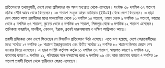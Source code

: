 প্রতিবেদনের তথ্যানুযায়ী, দেশে ফেরা শ্রমিকদের বড় অংশ মধ্যপ্রাচ্য থেকে এসেছেন। সর্বোচ্চ ৩৮ দশমিক ৩৭ শতাংশ শ্রমিক সৌদি আরব থেকে ফিরেছেন। ১৪ শতাংশ সংযুক্ত আরব আমিরাত (ইউএই) থেকে দেশে ফিরেছেন। এ ছাড়া দেশ ফেরত আসা প্রবাসীদের মধ্যে মালয়েশিয়া থেকে ১৩ দশমিক ১৫ শতাংশ, ওমান থেকে ৯ দশমিক ২০ শতাংশ, কাতার থেকে ৫ দশমিক ৬৭ শতাংশ, কুয়েত থেকে ৪ দশমিক ৩৭ শতাংশ, সিঙ্গাপুর থেকে ৩ দশমিক ১২ শতাংশ এসেছেন। তালিকায় বাহরাইন, মালদ্বীপ, লেবানন, ইরাক, ব্রুনেই দারুসসালাম ও দক্ষিণ আফ্রিকাও আছে।

প্রবাসী শ্রমিকেরা কেন দেশে ফিরেছেন সে বিষয়টিও প্রতিবেদনে উঠে এসেছে। এতে বলা হয়েছে, দেশে ফেরতবাসীদের মধ্যে সর্বোচ্চ ১৭ দশমিক ২৮ শতাংশ ইচ্ছাকৃতভাবে এবং দ্বিতীয় সর্বোচ্চ ১২ দশমিক ৮০ শতাংশ ভিসার মেয়াদ শেষ হওয়ায় ফিরে এসেছেন। এ ছাড়া সংশ্লিষ্ট কর্তৃপক্ষ কর্তৃক ১১ দশমিক ৬৭ শতাংশ, স্বাস্থ্যগত কারণে ৯ দশমিক ২৪, করোনার কারণে ৯ দশমিক ২১, পরিবারের সঙ্গে বসবাসের জন্য ৭ দশমিক ৯৬ এবং কাজ হারানোর কারণে ৭ দশমিক ১৮ শতাংশ প্রবাসী বিদেশ থেকে স্থায়ীভাবে ফেরত এসেছেন।
